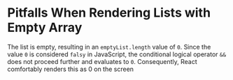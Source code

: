 # Pitfalls When Rendering Lists with Empty Array

The list is empty, resulting in an `emptyList.length` value of `0`. Since the value `0` is considered `falsy` in JavaScript, the conditional logical operator `&&` does not proceed further and evaluates to `0`. Consequently, React comfortably renders this as 0 on the screen
